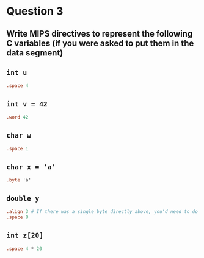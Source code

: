# Question 3

## Write MIPS directives to represent the following C variables (if you were asked to put them in the data segment)

## `int u`

```mips
.space 4
```

## `int v = 42`

```mips
.word 42
```

## `char w`

```mips
.space 1
```

## `char x = 'a'`

```mips
.byte 'a'
```

## `double y`

```mips
.align 3 # If there was a single byte directly above, you'd need to do an align otherwise you'll get an alignment error when loading/storing the double
.space 8
```

## `int z[20]`

```mips
.space 4 * 20
```
